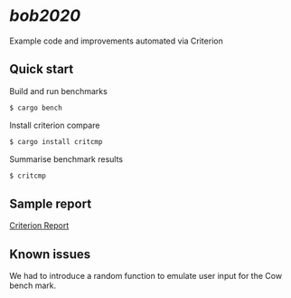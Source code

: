 # *bob2020*

Example code and improvements automated via Criterion

## Quick start

Build and run benchmarks

```bash
$ cargo bench
```

Install criterion compare

```bash
$ cargo install critcmp
```

Summarise benchmark results

```bash
$ critcmp
```

## Sample report

[Criterion Report](https://raw.githack.com/wayfair-tremor/bob2020/master/report/report/index.html)

## Known issues

We had to introduce a random function to emulate user input for the Cow bench mark.